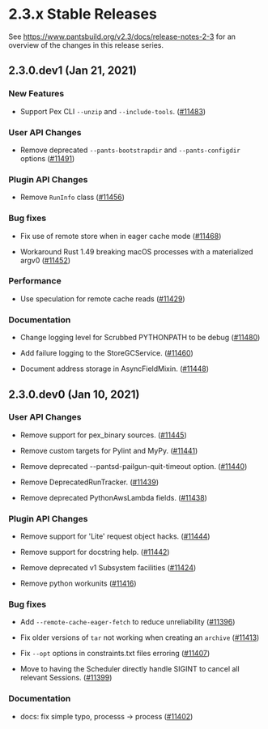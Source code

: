 # 2.3.x Stable Releases

See https://www.pantsbuild.org/v2.3/docs/release-notes-2-3 for an overview of the changes in this release series.

## 2.3.0.dev1 (Jan 21, 2021)

### New Features

* Support Pex CLI `--unzip` and `--include-tools`. ([#11483](https://github.com/pantsbuild/pants/pull/11483))

### User API Changes

* Remove deprecated `--pants-bootstrapdir` and `--pants-configdir` options ([#11491](https://github.com/pantsbuild/pants/pull/11491))

### Plugin API Changes

* Remove `RunInfo` class ([#11456](https://github.com/pantsbuild/pants/pull/11456))

### Bug fixes

* Fix use of remote store when in eager cache mode ([#11468](https://github.com/pantsbuild/pants/pull/11468))

* Workaround Rust 1.49 breaking macOS processes with a materialized argv0 ([#11452](https://github.com/pantsbuild/pants/pull/11452))

### Performance

* Use speculation for remote cache reads ([#11429](https://github.com/pantsbuild/pants/pull/11429))

### Documentation

* Change logging level for Scrubbed PYTHONPATH to be debug ([#11480](https://github.com/pantsbuild/pants/pull/11480))

* Add failure logging to the StoreGCService. ([#11460](https://github.com/pantsbuild/pants/pull/11460))

* Document address storage in AsyncFieldMixin. ([#11448](https://github.com/pantsbuild/pants/pull/11448))

## 2.3.0.dev0 (Jan 10, 2021)

### User API Changes

* Remove support for pex_binary sources. ([#11445](https://github.com/pantsbuild/pants/pull/11445))

* Remove custom targets for Pylint and MyPy. ([#11441](https://github.com/pantsbuild/pants/pull/11441))

* Remove deprecated --pantsd-pailgun-quit-timeout option. ([#11440](https://github.com/pantsbuild/pants/pull/11440))

* Remove DeprecatedRunTracker. ([#11439](https://github.com/pantsbuild/pants/pull/11439))

* Remove deprecated PythonAwsLambda fields. ([#11438](https://github.com/pantsbuild/pants/pull/11438))

### Plugin API Changes

* Remove support for 'Lite' request object hacks. ([#11444](https://github.com/pantsbuild/pants/pull/11444))

* Remove support for docstring help. ([#11442](https://github.com/pantsbuild/pants/pull/11442))

* Remove deprecated v1 Subsystem facilities ([#11424](https://github.com/pantsbuild/pants/pull/11424))

* Remove python workunits ([#11416](https://github.com/pantsbuild/pants/pull/11416))

### Bug fixes

* Add `--remote-cache-eager-fetch` to reduce unreliability ([#11396](https://github.com/pantsbuild/pants/pull/11396))

* Fix older versions of `tar` not working when creating an `archive` ([#11413](https://github.com/pantsbuild/pants/pull/11413))

* Fix `--opt` options in constraints.txt files erroring ([#11407](https://github.com/pantsbuild/pants/pull/11407))

* Move to having the Scheduler directly handle SIGINT to cancel all relevant Sessions. ([#11399](https://github.com/pantsbuild/pants/pull/11399))

### Documentation

* docs: fix simple typo, processs -> process ([#11402](https://github.com/pantsbuild/pants/pull/11402))
